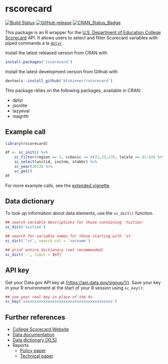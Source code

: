 # rscorecard

[![Build Status](https://travis-ci.org/btskinner/rscorecard.svg?branch=master)](https://travis-ci.org/btskinner/rscorecard)
[![GitHub
release](https://img.shields.io/github/release/btskinner/rscorecard.svg)](https://github.com/btskinner/rscorecard)
[![CRAN_Status_Badge](http://www.r-pkg.org/badges/version/rscorecard)](http://cran.r-project.org/package=rscorecard)

This package is an R wrapper for the [U.S. Department of Education College Scorecard](https://collegescorecard.ed.gov) API. It allows users to select and filter Scorecard variables with piped commands a la [`dplyr`](http://github.com/hadley/dplyr).

Install the latest released version from CRAN with

```r
install.packages('rscorecard')
```

Install the latest development version from Github with

```r
devtools::install_github('btskinner/rscorecard')
```

This package relies on the following packages, available in CRAN:

* dplyr
* jsonlite
* lazyeval
* magrittr

## Example call

```r
library(rscorecard)

df <- sc_init() %>% 
    sc_filter(region == 2, ccbasic == c(21,22,23), locale == 41:43) %>% 
    sc_select(unitid, instnm, stabbr) %>% 
    sc_year(2013) %>% 
    sc_get()
df
```

For more example calls, see the [extended vignette](http://btskinner.me/rscorecard). 

## Data dictionary

To look up information about data elements, use the `sc_dict()` function. 

```r
## search variable descriptions for those containing 'tuition'
sc_dict('tuition')

## search for variable names for those starting with 'st'
sc_dict('^st', search_col = 'varname')

## print entire dictionary (not recommended)
sc_dict('.', limit = Inf)
```

## API key

Get your Data.gov API key at [https://api.data.gov/signup/]().
Save your key in your R environment at the start of your R session using `sc_key()`:

```r
## use your real key in place of the Xs
sc_key('xxxxxxxxxxxxxxxxxxxxxxxxxxxxxxxxxxxxxxxx')
```

## Further references

* [College Scorecard Website](https://collegescorecard.ed.gov)
* [Data documentation](https://collegescorecard.ed.gov/assets/FullDataDocumentation.pdf) 
* [Data dictionary [XLS]](https://collegescorecard.ed.gov/assets/CollegeScorecardDataDictionary.xlsx)
* Reports
	* [Policy paper](https://collegescorecard.ed.gov/assets/BetterInformationForBetterCollegeChoiceAndInstitutionalPerformance.pdf)
	* [Technical paper](https://collegescorecard.ed.gov/assets/UsingFederalDataToMeasureAndImprovePerformance.pdf)
